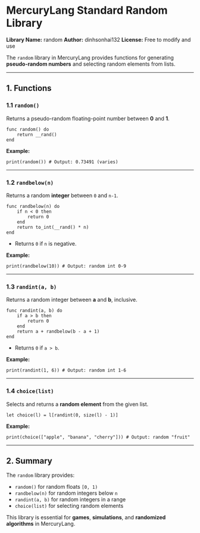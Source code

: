 # MercuryLang Standard Random Library

**Library Name:** random
**Author:** dinhsonhai132
**License:** Free to modify and use

The `random` library in MercuryLang provides functions for generating **pseudo-random numbers** and selecting random elements from lists.

---

## 1. Functions

### 1.1 `random()`

Returns a pseudo-random floating-point number between **0** and **1**.

```mercury
func random() do
    return __rand()
end
```

**Example:**

```mercury
print(random()) # Output: 0.73491 (varies)
```

---

### 1.2 `randbelow(n)`

Returns a random **integer** between `0` and `n-1`.

```mercury
func randbelow(n) do
    if n < 0 then
        return 0
    end
    return to_int(__rand() * n)
end
```

* Returns `0` if `n` is negative.

**Example:**

```mercury
print(randbelow(10)) # Output: random int 0-9
```

---

### 1.3 `randint(a, b)`

Returns a random integer between **a** and **b**, inclusive.

```mercury
func randint(a, b) do
    if a > b then
        return 0
    end
    return a + randbelow(b - a + 1)
end
```

* Returns `0` if `a > b`.

**Example:**

```mercury
print(randint(1, 6)) # Output: random int 1-6
```

---

### 1.4 `choice(list)`

Selects and returns a **random element** from the given list.

```mercury
let choice(l) = l[randint(0, size(l) - 1)]
```

**Example:**

```mercury
print(choice(["apple", "banana", "cherry"])) # Output: random "fruit"
```

---

## 2. Summary

The `random` library provides:

* `random()` for random floats `[0, 1)`
* `randbelow(n)` for random integers below `n`
* `randint(a, b)` for random integers in a range
* `choice(list)` for selecting random elements

This library is essential for **games**, **simulations**, and **randomized algorithms** in MercuryLang.
